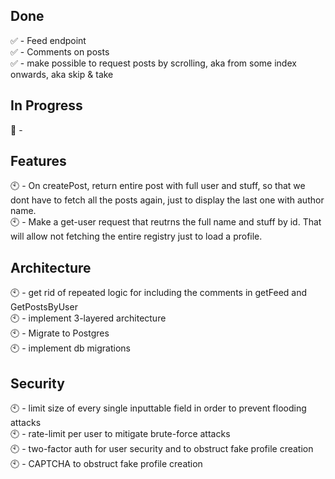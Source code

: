 ## Done
✅ - Feed endpoint<br />
✅ - Comments on posts<br />
✅ - make possible to request posts by scrolling, aka from some index onwards, aka skip & take

## In Progress
🔶 - 

## Features
🕙 - On createPost, return entire post with full user and stuff, so that we dont have to fetch all the posts again, just to display the last one with author name.<br />
🕙 - Make a get-user request that reutrns the full name and stuff by id. That will allow not fetching the entire registry just to load a profile.

## Architecture
🕙 - get rid of repeated logic for including the comments in getFeed and GetPostsByUser<br />
🕙 - implement 3-layered architecture<br />
🕙 - Migrate to Postgres<br />
🕙 - implement db migrations

## Security
🕙 - limit size of every single inputtable field in order to prevent flooding attacks<br />
🕙 - rate-limit per user to mitigate brute-force attacks<br />
🕙 - two-factor auth for user security and to obstruct fake profile creation<br />
🕙 - CAPTCHA to obstruct fake profile creation
